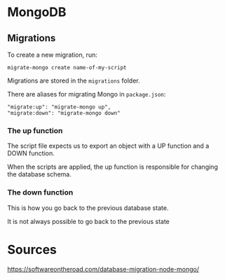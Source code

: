 # MongoDB

## Migrations

To create a new migration, run:

```
migrate-mongo create name-of-my-script
```

Migrations are stored in the `migrations` folder.

There are aliases for migrating Mongo in `package.json`:

```
"migrate:up": "migrate-mongo up",
"migrate:down": "migrate-mongo down"
```

### The up function

The script file expects us to export an object with a UP function and a DOWN function.

When the scripts are applied, the up function is responsible for changing the database schema.

### The down function

This is how you go back to the previous database state.

It is not always possible to go back to the previous state

# Sources

https://softwareontheroad.com/database-migration-node-mongo/
